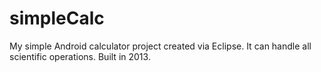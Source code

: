 # simpleCalc
My simple Android calculator project
created via Eclipse. It can handle all scientific operations. Built in 2013.
